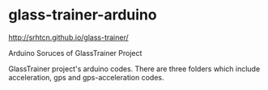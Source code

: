 glass-trainer-arduino
=====================

http://srhtcn.github.io/glass-trainer/


Arduino Soruces of GlassTrainer Project

GlassTrainer project's arduino codes. There are three folders which include acceleration, gps and gps-acceleration codes.
